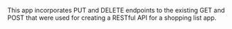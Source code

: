 This app incorporates PUT and DELETE endpoints to the existing GET and POST that
were used for creating a RESTful API for a shopping list app.